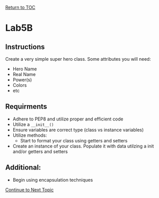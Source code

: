 <a href="https://github.com/CyberTrainingUSAF/07-Python-Programming/blob/master/00-Table-of-Contents.md" rel="Return to TOC"> Return to TOC </a>

# Lab5B

## Instructions

Create a very simple super hero class. Some attributes you will need:

* Hero Name
* Real Name
* Power\(s\)
* Colors
* etc

## Requirments

* Adhere to PEP8 and utilize proper and efficient code
* Utilize a `__init__()` 
* Ensure variables are correct type \(class vs instance variables\)
* Utilize methods:
  * Start to format your class using getters and setters
* Create an instance of your class. Populate it with data utilzing a init and/or getters and setters

## Additional:

* Begin using encapsulation techniques

<a href="https://github.com/CyberTrainingUSAF/07-Python-Programming/blob/master/05_oop/03b_user_classes_pt2.md" > Continue to Next Topic </a>
